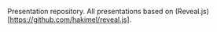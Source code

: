 Presentation repository. All presentations based on (Reveal.js)[https://github.com/hakimel/reveal.js].